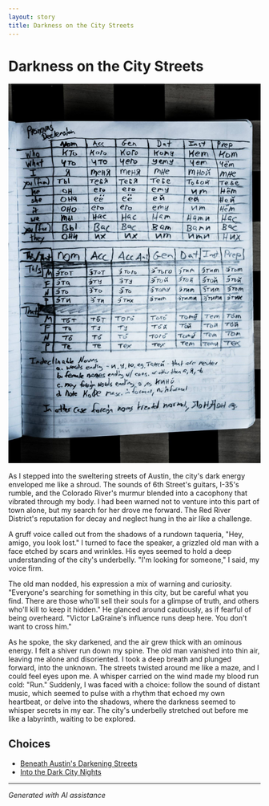 ```yaml
---
layout: story
title: Darkness on the City Streets
---
```


# Darkness on the City Streets

![Darkness on the City Streets](/input_images/39.jpg)

As I stepped into the sweltering streets of Austin, the city's dark energy enveloped me like a shroud. The sounds of 6th Street's guitars, I-35's rumble, and the Colorado River's murmur blended into a cacophony that vibrated through my body. I had been warned not to venture into this part of town alone, but my search for her drove me forward. The Red River District's reputation for decay and neglect hung in the air like a challenge.

A gruff voice called out from the shadows of a rundown taqueria, "Hey, amigo, you look lost." I turned to face the speaker, a grizzled old man with a face etched by scars and wrinkles. His eyes seemed to hold a deep understanding of the city's underbelly. "I'm looking for someone," I said, my voice firm.

The old man nodded, his expression a mix of warning and curiosity. "Everyone's searching for something in this city, but be careful what you find. There are those who'll sell their souls for a glimpse of truth, and others who'll kill to keep it hidden." He glanced around cautiously, as if fearful of being overheard. "Victor LaGraine's influence runs deep here. You don't want to cross him."

As he spoke, the sky darkened, and the air grew thick with an ominous energy. I felt a shiver run down my spine. The old man vanished into thin air, leaving me alone and disoriented. I took a deep breath and plunged forward, into the unknown. The streets twisted around me like a maze, and I could feel eyes upon me. A whisper carried on the wind made my blood run cold: "Run." Suddenly, I was faced with a choice: follow the sound of distant music, which seemed to pulse with a rhythm that echoed my own heartbeat, or delve into the shadows, where the darkness seemed to whisper secrets in my ear. The city's underbelly stretched out before me like a labyrinth, waiting to be explored.


## Choices

* [Beneath Austin's Darkening Streets](/stories/28)
* [Into the Dark City Nights](/stories/40)


---
*Generated with AI assistance*
